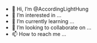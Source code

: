 - 👋 Hi, I’m @AccordingLightHung
- 👀 I’m interested in ...
- 🌱 I’m currently learning ...
- 💞️ I’m looking to collaborate on ...
- 📫 How to reach me ...

<!---
AccordingLightHung/AccordingLightHung is a ✨ special ✨ repository because its `README.md` (this file) appears on your GitHub profile.
You can click the Preview link to take a look at your changes.
--->
